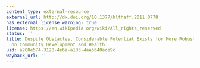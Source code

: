 ```yaml
---
content_type: external-resource
external_url: http://dx.doi.org/10.1377/hlthaff.2011.0778
has_external_license_warning: true
license: https://en.wikipedia.org/wiki/All_rights_reserved
status: ''
title: Despite Obstacles, Considerable Potential Exists for More Robust Federal Policy
  on Community Development and Health
uid: a208e574-3128-4e6a-a133-4aa5640ace9c
wayback_url: ''
---
```

